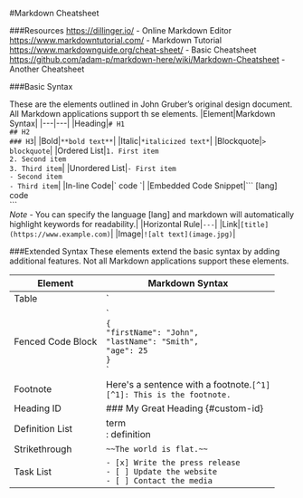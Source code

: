 #Markdown Cheatsheet

###Resources
https://dillinger.io/ - Online Markdown Editor
https://www.markdowntutorial.com/ - Markdown Tutorial
https://www.markdownguide.org/cheat-sheet/ - Basic Cheatsheet
https://github.com/adam-p/markdown-here/wiki/Markdown-Cheatsheet - Another Cheatsheet

###Basic Syntax

These are the elements outlined in John Gruber’s original design document. All Markdown applications support th
se elements.
|Element|Markdown Syntax|
|---|---|
|Heading|`# H1`<br>`## H2`<br>`### H3`|
|Bold|`**bold text**`|
|Italic|`*italicized text*`|
|Blockquote|`> blockquote`|
|Ordered List|`1. First item`<br>`2. Second item`<br>`3. Third item`|
|Unordered List|`- First item`<br>`- Second item`<br>`- Third item`|
|In-line Code|&grave; code &grave;|
|Embedded Code Snippet|&grave;&grave;&grave; [lang]<br>code<br>&grave;&grave;&grave;<br>*Note* - You can specify the language [lang] and markdown will automatically highlight keywords for readability.|
|Horizontal Rule|`---`|
|Link|`[title](https://www.example.com)`|
|Image|`![alt text](image.jpg)`|

###Extended Syntax
These elements extend the basic syntax by adding additional features. Not all Markdown applications support these elements.

|Element|Markdown Syntax|
|---|---|
|Table| `| Syntax | Description |`<br>`| -------- | -------- |`<br>`| Header | Title |`<br>`|Paragraph|Text|`<br>*Notes* - There must be at least 3 dashes in the second row.<br> - Colons can be used to align columns (:--- = left aligned, :---: = centre-aligned, ---: = right-aligned).|
|Fenced Code Block|&grave;<br>`{`<br>`"firstName": "John",`<br>`"lastName": "Smith",`<br>`"age": 25`<br>`}`<br>&grave;|
|Footnote|Here's a sentence with a footnote.`[^1]`<br>`[^1]: This is the footnote.`|
|Heading ID|### My Great Heading {#custom-id}|
|Definition List|term<br>: definition|
|Strikethrough|`~~The world is flat.~~`|
|Task List|	`- [x] Write the press release`<br>`- [ ] Update the website`<br>`- [ ] Contact the media`|